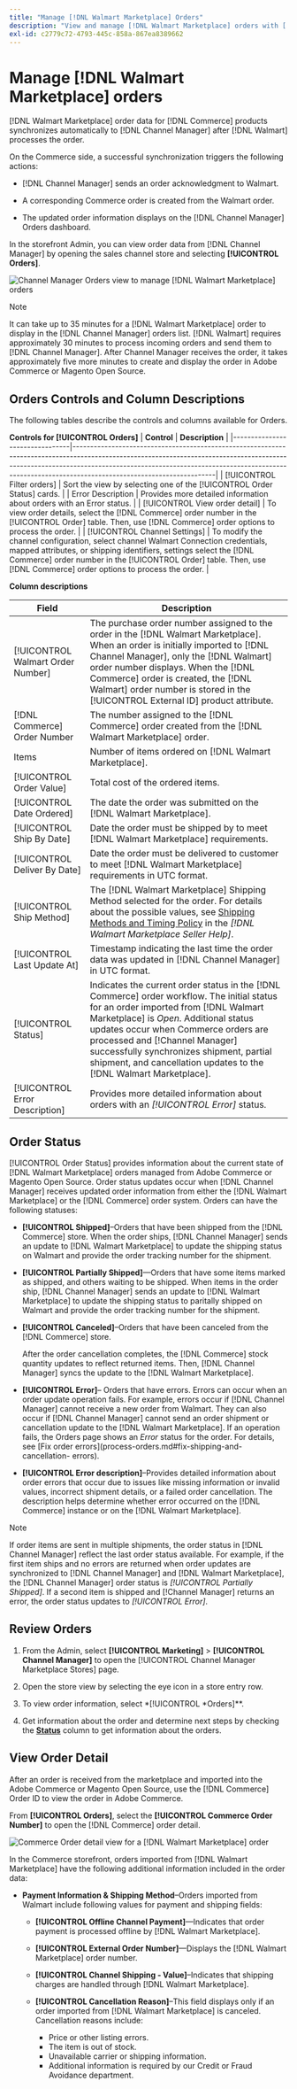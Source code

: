 ```yaml
---
title: "Manage [!DNL Walmart Marketplace] Orders"
description: "View and manage [!DNL Walmart Marketplace] orders with [!DNL Channel Manager] for Adobe Commerce and Magento Open Source."
exl-id: c2779c72-4793-445c-858a-867ea8389662
---
```

# Manage [!DNL Walmart Marketplace] orders

[!DNL Walmart Marketplace] order data for [!DNL Commerce] products synchronizes automatically to [!DNL Channel Manager] after [!DNL Walmart] processes the order.

On the Commerce side, a successful synchronization triggers the following actions:

- [!DNL Channel Manager] sends an order acknowledgment to Walmart.

- A corresponding Commerce order is created from the Walmart order.

- The updated order information displays on the [!DNL Channel Manager] Orders dashboard.

In the storefront Admin, you can view order data from [!DNL Channel Manager] by opening the sales channel store and selecting **[!UICONTROL Orders]**.

![Channel Manager Orders view to manage [!DNL Walmart Marketplace] orders](assets/orders-dashboard-view.png)

>[!NOTE]
>
>It can take up to 35 minutes for a [!DNL Walmart Marketplace] order to display in the [!DNL Channel Manager] orders list. [!DNL Walmart] requires approximately 30 minutes to process incoming orders and send them to [!DNL Channel Manager]. After Channel Manager receives the order, it takes approximately five more minutes to create and display the order in Adobe Commerce or Magento Open Source.

## Orders Controls and Column Descriptions

The following tables describe the controls and columns available for Orders.

**Controls for [!UICONTROL Orders]**
| **Control**                    | **Description**                                                                                                                                                                                                                                                                  |
|--------------------------------|----------------------------------------------------------------------------------------------------------------------------------------------------------------------------------------------------------------------------------------------------------------------------------|
| [!UICONTROL Filter orders]     | Sort the view by selecting one of the [!UICONTROL Order Status] cards.                                                                                                                                                                                                           |
| Error Description              | Provides more detailed information about orders with an Error status.                                                                                                                                                                                                            |
| [!UICONTROL View order detail] | To view order details, select the [!DNL Commerce] order number in the [!UICONTROL Order] table. Then, use [!DNL Commerce] order options to process the order.                                                                                                                    |
| [!UICONTROL Channel Settings]  | To modify the channel configuration, select channel Walmart Connection credentials, mapped attributes, or shipping identifiers, settings  select the [!DNL Commerce] order number in the [!UICONTROL Order] table. Then, use [!DNL Commerce] order options to process the order. |


**Column descriptions**

| Field                              | Description                                                                                                                                                                                                                                                                                                                                                               |
|------------------------------------|---------------------------------------------------------------------------------------------------------------------------------------------------------------------------------------------------------------------------------------------------------------------------------------------------------------------------------------------------------------------------|
| [!UICONTROL  Walmart Order Number] | The purchase order number assigned to the order in the [!DNL Walmart Marketplace]. When an order is initially imported to [!DNL Channel Manager], only the [!DNL Walmart] order number displays. When the [!DNL Commerce] order is created, the [!DNL Walmart] order number is stored in the [!UICONTROL External ID] product attribute.                                  |
| [!DNL Commerce]  Order Number      | The number assigned to the [!DNL Commerce]  order created from the [!DNL Walmart Marketplace] order.                                                                                                                                                                                                                                                                      |
| Items                              | Number of items ordered on [!DNL Walmart Marketplace].                                                                                                                                                                                                                                                                                                                    |
| [!UICONTROL Order Value]           | Total cost of the ordered items.                                                                                                                                                                                                                                                                                                                                          |
| [!UICONTROL Date Ordered]          | The date the order was submitted on the [!DNL Walmart Marketplace].                                                                                                                                                                                                                                                                                                       |
| [!UICONTROL Ship By Date]          | Date the order must be shipped by to meet [!DNL Walmart Marketplace] requirements.                                                                                                                                                                                                                                                                                        |
| [!UICONTROL Deliver By Date]       | Date the order must be delivered to customer to meet [!DNL Walmart Marketplace] requirements in UTC format.                                                                                                                                                                                                                                                               |
| [!UICONTROL Ship Method]           | The [!DNL Walmart Marketplace] Shipping Method selected for the order. For details about the possible values, see [Shipping Methods and Timing Policy](https://sellerhelp.walmart.com/s/guide?article=000007893) in the _[!DNL Walmart Marketplace Seller Help]_.                                                                                                         |
| [!UICONTROL Last Update At]        | Timestamp indicating the last time the order data was updated in [!DNL Channel Manager] in UTC format.                                                                                                                                                                                                                                                                    |
| [!UICONTROL Status]                | Indicates the current order status in the [!DNL Commerce] order workflow. The initial status for an order imported from [!DNL Walmart Marketplace] is _Open_. Additional status updates occur when Commerce orders are processed and [!Channel Manager] successfully synchronizes shipment, partial shipment, and cancellation updates to the [!DNL Walmart Marketplace]. |
| [!UICONTROL Error Description]     | Provides more detailed information about orders with an _[!UICONTROL Error]_ status.                                                                                                                                                                                                                                                                                      |

## Order Status


[!UICONTROL Order Status] provides information about the current state of [!DNL Walmart Marketplace] orders managed from Adobe Commerce or Magento Open Source. Order status updates occur when [!DNL Channel Manager] receives updated order information from either the [!DNL Walmart Marketplace] or the [!DNL Commerce] order system. Orders can have the following statuses:           

- **[!UICONTROL Shipped]**–Orders that have been shipped from the [!DNL Commerce] store. When the order ships, [!DNL Channel Manager] sends an update to [!DNL Walmart Marketplace] to update the shipping status on Walmart and provide the order tracking number for the shipment.

- **[!UICONTROL Partially Shipped]**—Orders that have some items marked as shipped, and others waiting to be shipped. When items in the order ship, [!DNL Channel Manager] sends an update to [!DNL Walmart Marketplace] to update the shipping status to paritally shipped on Walmart and provide the order tracking number for the shipment. 

- **[!UICONTROL Canceled]**–Orders that have been canceled from the [!DNL Commerce] store.

  After the order cancellation completes, the [!DNL Commerce] stock quantity updates to reflect returned items. Then, [!DNL Channel Manager] syncs the update to the [!DNL Walmart Marketplace].

- **[!UICONTROL Error]**– Orders that have errors. Errors can occur when an order update operation fails. For example, errors occur if [!DNL Channel Manager] cannot receive a new order from Walmart. They can also occur if [!DNL Channel Manager] cannot send an order shipment or cancellation update to the [!DNL Walmart Marketplace]. If an operation fails, the Orders page shows an _Error_ status for the order. For details, see [Fix order errors](process-orders.md#fix-shipping-and-cancellation- errors).

- **[!UICONTROL Error description]**–Provides detailed information about order errors that occur due to issues like 
missing information or invalid values, incorrect shipment details, or a failed order cancellation. The description helps determine whether error occurred on the [!DNL Commerce] instance or on the [!DNL Walmart Marketplace].

>[!NOTE]
>
>If order items are sent in multiple shipments, the order status in [!DNL Channel Manager] reflect the last order status available. For example, if the first item ships and no errors are returned when order updates are synchronized to [!DNL Channel Manager] and [!DNL Walmart Marketplace], the [!DNL Channel Manager] order status is _[!UICONTROL Partially Shipped]_.  If a second item is shipped and [!Channel Manager] returns an error, the order status updates to _[!UICONTROL Error]_.

## Review Orders

1. From the Admin, select **[!UICONTROL Marketing]** > **[!UICONTROL Channel Manager]** to open the [!UICONTROL Channel Manager Marketplace Stores] page.

1. Open the store view by selecting the eye icon in a store entry row.

1. To view order information, select *[!UICONTROL *Orders]**.

1. Get information about the order and determine next steps by checking the **[Status](#about-order-status)** column to get information about the orders.

## View Order Detail

After an order is received from the marketplace and imported into the Adobe Commerce or Magento Open Source, use the [!DNL Commerce] Order ID to view the order in Adobe Commerce.

From **[!UICONTROL Orders]**, select the **[!UICONTROL Commerce Order Number]** to open the [!DNL Commerce] order detail.

![Commerce Order detail view for a [!DNL Walmart Marketplace] order](assets/order-detail-with-external-order-id.png)

In the Commerce storefront, orders imported from [!DNL Walmart Marketplace] have the following additional information included in the order data:

- **Payment Information & Shipping Method**–Orders imported from Walmart include following values for payment and shipping fields:

  - **[!UICONTROL Offline Channel Payment]**—Indicates that order payment is processed offline by [!DNL Walmart Marketplace].

  - **[!UICONTROL External Order Number]**—Displays the [!DNL Walmart Marketplace] order number.

  - **[!UICONTROL Channel Shipping - Value]**–Indicates that shipping charges are handled through [!DNL Walmart Marketplace].

  - **[!UICONTROL Cancellation Reason]**–This field displays only if an order imported from [!DNL Walmart Marketplace] is canceled. Cancellation reasons include:

    - Price or other listing errors.
    - The item is out of stock.
    - Unavailable carrier or shipping information.
    - Additional information is required by our Credit or Fraud Avoidance department.
    
